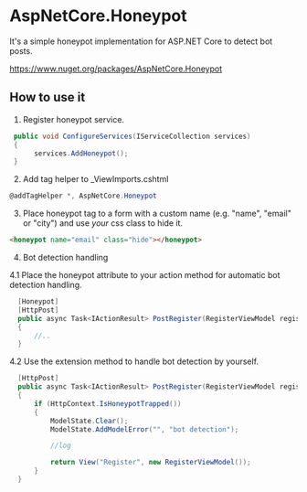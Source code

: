 # AspNetCore.Honeypot

It's a simple honeypot implementation for ASP.NET Core to detect bot posts.

https://www.nuget.org/packages/AspNetCore.Honeypot  
  
## How to use it ##

1. Register honeypot service.

```cs
 public void ConfigureServices(IServiceCollection services)
 {
      services.AddHoneypot();
 }
```

2. Add tag helper to _ViewImports.cshtml

```cs
@addTagHelper *, AspNetCore.Honeypot
```

3. Place honeypot tag to a form with a custom name (e.g. "name", "email" or "city") and use *your* css class to hide it.

```html
<honeypot name="email" class="hide"></honeypot>
```

4. Bot detection handling

4.1 Place the honeypot attribute to your action method for automatic bot detection handling.

```cs
  [Honeypot]
  [HttpPost]
  public async Task<IActionResult> PostRegister(RegisterViewModel registerData)
  {
      //..
  }
```

4.2 Use the extension method to handle bot detection by yourself.
```cs
  [HttpPost]
  public async Task<IActionResult> PostRegister(RegisterViewModel registerData)
  {
      if (HttpContext.IsHoneypotTrapped())
      {
          ModelState.Clear();
          ModelState.AddModelError("", "bot detection");

          //log

          return View("Register", new RegisterViewModel());
      }
  }
```


